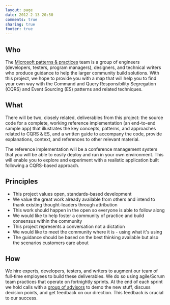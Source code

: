 ```yaml
---
layout: page
date: 2012-2-13 20:50
comments: true
sharing: true
footer: true
---
```


## Who
The [Microsoft patterns & practices](http://msdn.microsoft.com/practices) team is a group of engineers (developers, testers, program managers), designers, and technical writers who produce guidance to help the larger community build solutions. With this project, we hope to provide you with a map that will help you to find your own way with the Command and Query Responsibility Segregation (CQRS) and Event Sourcing (ES) patterns and related techniques.

## What
There will be two, closely related, deliverables from this project: the source code for a complete, working reference implementation (an end-to-end sample app) that illustrates the key concepts, patterns, and approaches related to CQRS & ES, and a written guide to accompany the code, provide explanations, context, and references to other relevant material.

The reference implementation will be a conference management system that you will be able to easily deploy and run in your own environment. This will enable you to explore and experiment with a realistic application built following a CQRS-based approach.

## Principles
 - This project values open, standards-based development
 - We value the great work already available from others and intend to thank existing thought-leaders through attribution
 - This work should happen in the open so everyone is able to follow along
 - We would like to help foster a community of practice and build consensus within the community
 - This project represents a conversation not a dictation
 - We would like to meet the community where it is - using what it's using
 - The guidance should be based on the best thinking available but also the scenarios customers care about
 
## How
We hire experts, developers, testers, and writers to augment our team of full-time employees to build these deliverables. We do so using agile/Scrum team practices that operate on fortnightly sprints. At the end of each sprint we hold calls with a [group of advisors](/advisors) to demo the new stuff, discuss decision points, and get feedback on our direction. This feedback is crucial to our success.

